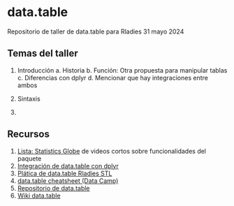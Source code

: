 # data.table
Repositorio de taller de data.table para Rladies 31 mayo 2024

## Temas del taller

1. Introducción
a. Historia
b. Función: Otra propuesta para manipular tablas
c. Diferencias con dplyr
d. Mencionar que hay integraciones entre ambos

3. Sintaxis

4. 





## Recursos 

1. [Lista: Statistics Globe](https://www.youtube.com/playlist?list=PLu6UwBFCnlEcb47DE-yWPjoEeZp10PDJz) de videos cortos sobre funcionalidades del paquete
2. [Integración de data.table con dplyr](https://www.youtube.com/watch?v=r0ricexnF6A&ab_channel=BusinessScience)
3. [Plática de data.table Rladies STL](https://www.youtube.com/watch?v=8wAv5nCRiUo&ab_channel=RLadiesSTL)
4. [data.table cheatsheet (Data Camp)](https://images.datacamp.com/image/upload/v1653830846/Marketing/Blog/data_table_cheat_sheet.pdf)
5. [Repositorio de data.table](https://github.com/Rdatatable/data.table)
6. [Wiki data.table](https://rdatatable.gitlab.io/data.table/) 
